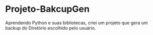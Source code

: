 # Projeto-BakcupGen
Aprendendo Python e suas bibliotecas, criei um projeto que gera um backup do Diretório escolhido pelo usuário.
